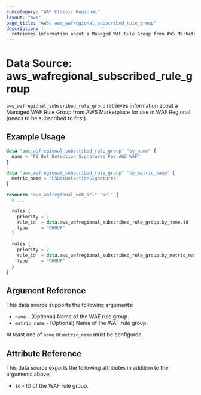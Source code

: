 ```yaml
---
subcategory: "WAF Classic Regional"
layout: "aws"
page_title: "AWS: aws_wafregional_subscribed_rule_group"
description: |-
  retrieves information about a Managed WAF Rule Group from AWS Marketplace for use in WAF Regional.
---
```


# Data Source: aws_wafregional_subscribed_rule_group

`aws_wafregional_subscribed_rule_group` retrieves information about a Managed WAF Rule Group from AWS Marketplace for use in WAF Regional (needs to be subscribed to first).

## Example Usage

```terraform
data "aws_wafregional_subscribed_rule_group" "by_name" {
  name = "F5 Bot Detection Signatures For AWS WAF"
}

data "aws_wafregional_subscribed_rule_group" "by_metric_name" {
  metric_name = "F5BotDetectionSignatures"
}

resource "aws_wafregional_web_acl" "acl" {
  # ...

  rules {
    priority = 1
    rule_id  = data.aws_wafregional_subscribed_rule_group.by_name.id
    type     = "GROUP"
  }

  rules {
    priority = 2
    rule_id  = data.aws_wafregional_subscribed_rule_group.by_metric_name.id
    type     = "GROUP"
  }
}

```

## Argument Reference

This data source supports the following arguments:

* `name` - (Optional) Name of the WAF rule group.
* `metric_name` - (Optional) Name of the WAF rule group.

At least one of `name` or `metric_name` must be configured.

## Attribute Reference

This data source exports the following attributes in addition to the arguments above:

* `id` - ID of the WAF rule group.
